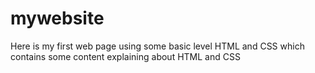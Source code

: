 # mywebsite
Here is my first web page using some basic level HTML and CSS which contains some content explaining about HTML and CSS 
